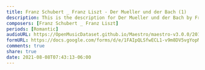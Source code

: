 ```yaml
---
title: Franz Schubert _ Franz Liszt - Der Mueller und der Bach (1)
description: This is the description for Der Mueller und der Bach by Franz Schubert _ Franz Liszt
composers: [Franz Schubert _ Franz Liszt]
periods: [Romantic]
audioURL: https://OpenMusicDataset.github.io/Maestro/maestro-v3.0.0/2018/MIDI-Unprocessed_Recital9-11_MID--AUDIO_09_R1_2018_wav--3.midi
formURL: https://docs.google.com/forms/d/e/1FAIpQLSfwECL1-v9m8DV5vgYopMzCxPqOb1p3qWoOj5E0hQZg6crCGQ/viewform
comments: true
share: true
date: 2021-08-08T07:43:13-06:00
---
```

